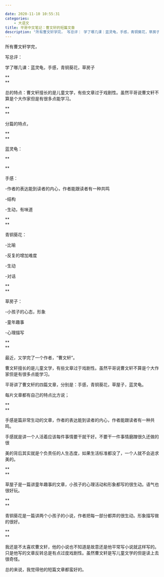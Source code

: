 ```yaml
---

date: 2020-11-10 10:55:31
categories:
    - 大语文
title: 平哥中文笔记：曹文轩的短篇文章
description: "所有曹文轩学完， 写总评： 学了哪几课：蓝灵龟，手感，青铜葵花，草房子 ** ** 总的特点：曹文轩擅长的是儿童文学，有些文章过于戏剧性。虽然平哥说曹文轩不算是个大作家但是有很多点能学习。 ** **..."
---
```


所有曹文轩学完，

写总评：

学了哪几课：蓝灵龟，手感，青铜葵花，草房子

**  
**

总的特点：曹文轩擅长的是儿童文学，有些文章过于戏剧性。虽然平哥说曹文轩不算是个大作家但是有很多点能学习。

**  
**

分篇的特点，

**  
**

蓝灵龟：

**  
  
  
**

手感：

-作者的表达能到读者的内心，作者能跟读者有一种共鸣

-结构

-生动，有味道

**  
**

青铜葵花：

-比喻

-反复的增加难度

-生动

-对话

**  
**

草房子：

-小孩子的心态，形象

-童年趣事

-心理描写

**  
**

最近，又学完了一个作者，“曹文轩”。

曹文轩擅长的是儿童文学，有些文章过于戏剧性。虽然平哥说曹文轩不算是个大作家但是有很多点能学习。

平哥讲了曹文轩的四篇文章，分别是：手感，青铜葵花，草屋子，蓝灵龟。

每片文章都有自己的特点比方说；

**  
**

手感是篇非常生动的文章，作者的表达能到读者的内心，作者能跟读者有一种共鸣。

手感就是讲一个人活着应该每件事情要干就干好。不要干一件事情磨蹭很久还做的很

美的背后其实就是个负责任的人生态度，如果生活标准都没了，一个人就不会追求美的。

**  
**

草屋子是一篇讲童年趣事的文章，小孩子的心理活动和形象都写的很生动。语气也很好玩。

**  
**

青铜葵花是一篇讲两个小孩子的小说，作者把每一部分都弄的很生动。形象描写做的很好。

**  
**

我还是不太喜欢曹文轩，他的小说也不知道是故意还是他平常写小说就这样写的。只是他写的文章反转总是有点过度戏剧性。虽然曹文轩是写儿童文学的但是读上去很奇怪。

  


总的来说，我觉得他的短篇文章都蛮好的。